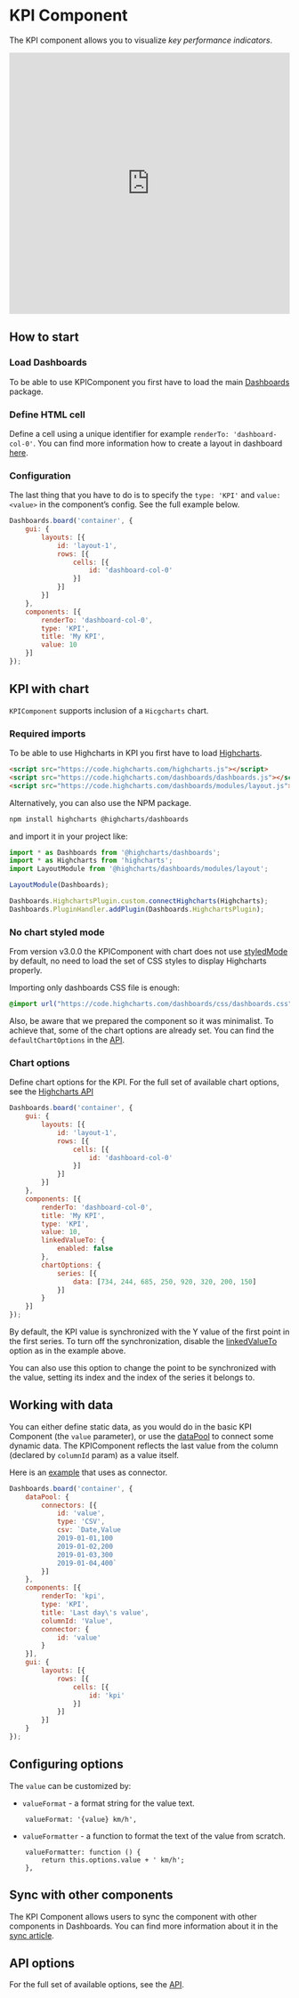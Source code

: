 # KPI Component

The KPI component allows you to visualize *key performance indicators*.

<iframe style="width: 100%; height: 470px; border: none;" src="https://www.highcharts.com/samples/embed/dashboards/components/component-kpi?force-light-theme" allow="fullscreen"></iframe>

## How to start

### Load Dashboards
To be able to use KPIComponent you first have to load the main [Dashboards](https://code.highcharts.com/dashboards/dashboards.js) package.

### Define HTML cell
Define a cell using a unique identifier for example `renderTo: 'dashboard-col-0'`.
You can find more information how to create a layout in dashboard [here](https://www.highcharts.com/docs/dashboards/your-first-dashboard).

### Configuration
The last thing that you have to do is to specify the `type: 'KPI'` and `value: <value>` in the component’s config. See the full example below.

```js
Dashboards.board('container', {
    gui: {
        layouts: [{
            id: 'layout-1',
            rows: [{
                cells: [{
                    id: 'dashboard-col-0'
                }]
            }]
        }]
    },
    components: [{
        renderTo: 'dashboard-col-0',
        type: 'KPI',
        title: 'My KPI',
        value: 10
    }]
});
```

## KPI with chart
`KPIComponent` supports inclusion of a `Hicgcharts` chart.

### Required imports
To be able to use Highcharts in KPI you first have to load [Highcharts](https://code.highcharts.com/highcharts.js).

```html
<script src="https://code.highcharts.com/highcharts.js"></script>
<script src="https://code.highcharts.com/dashboards/dashboards.js"></script>
<script src="https://code.highcharts.com/dashboards/modules/layout.js"></script>
```

Alternatively, you can also use the NPM package.

```bash
npm install highcharts @highcharts/dashboards
```

and import it in your project like:
```js
import * as Dashboards from '@highcharts/dashboards';
import * as Highcharts from 'highcharts';
import LayoutModule from '@highcharts/dashboards/modules/layout';

LayoutModule(Dashboards);

Dashboards.HighchartsPlugin.custom.connectHighcharts(Highcharts);
Dashboards.PluginHandler.addPlugin(Dashboards.HighchartsPlugin);
```

### No chart styled mode
From version v3.0.0 the KPIComponent with chart does not use [styledMode](https://api.highcharts.com/highcharts/chart.styledMode) by default, no need to load the set of CSS styles to display Highcharts properly.

Importing only dashboards CSS file is enough:

```css
@import url("https://code.highcharts.com/dashboards/css/dashboards.css");
```

Also, be aware that we prepared the component so it was minimalist.
To achieve that, some of the chart options are already set. You can find the `defaultChartOptions` in the [API](https://api.highcharts.com/dashboards/#classes/Dashboards_Components_KPIComponent_KPIComponent.KPIComponent-1#defaultChartOptions).

### Chart options
Define chart options for the KPI.
For the full set of available chart options, see the [Highcharts API](https://api.highcharts.com/highcharts/)

```js
Dashboards.board('container', {
    gui: {
        layouts: [{
            id: 'layout-1',
            rows: [{
                cells: [{
                    id: 'dashboard-col-0'
                }]
            }]
        }]
    },
    components: [{
        renderTo: 'dashboard-col-0',
        title: 'My KPI',
        type: 'KPI',
        value: 10,
        linkedValueTo: {
            enabled: false
        },
        chartOptions: {
            series: [{
                data: [734, 244, 685, 250, 920, 320, 200, 150]
            }]
        }
    }]
});
```

By default, the KPI value is synchronized with the Y value of the first point in the first series. To turn off the synchronization, disable the [linkedValueTo](https://api.highcharts.com/dashboards/#interfaces/Dashboards_Components_KPIComponent_KPIComponentOptions.Options#linkedValueTo) option as in the example above.

You can also use this option to change the point to be synchronized with the value, setting its index and the index of the series it belongs to.

## Working with data
You can either define static data, as you would do in the basic KPI Component (the `value` parameter), or use the [dataPool](https://www.highcharts.com/docs/dashboards/data-handling) to connect some dynamic data. The KPIComponent reflects the last value from the column (declared by `columnId` param) as a value itself.

Here is an [example](https://www.highcharts.com/samples/embed/dashboards/components/kpi-with-connector) that uses as connector.

```js
Dashboards.board('container', {
    dataPool: {
        connectors: [{
            id: 'value',
            type: 'CSV',
            csv: `Date,Value
            2019-01-01,100
            2019-01-02,200
            2019-01-03,300
            2019-01-04,400`
        }]
    },
    components: [{
        renderTo: 'kpi',
        type: 'KPI',
        title: 'Last day\'s value',
        columnId: 'Value',
        connector: {
            id: 'value'
        }
    }],
    gui: {
        layouts: [{
            rows: [{
                cells: [{
                    id: 'kpi'
                }]
            }]
        }]
    }
});
```

## Configuring options
The `value` can be customized by:
- `valueFormat` - a format string for the value text.
```
    valueFormat: '{value} km/h',
```
- `valueFormatter` - a function to format the text of the value from scratch.
```
    valueFormatter: function () {
        return this.options.value + ' km/h';
    },
```

## Sync with other components
The KPI Component allows users to sync the component with other components in Dashboards. You can find more information about it in the [sync article](https://www.highcharts.com/docs/dashboards/synchronize-components).

## API options
For the full set of available options, see the [API](https://api.highcharts.com/dashboards/#interfaces/Dashboards_Components_KPIComponent_KPIComponentOptions.Options).



